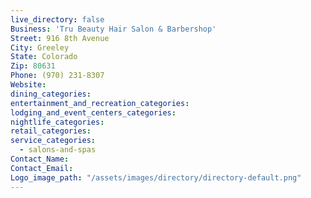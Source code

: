 ```yaml
---
live_directory: false
Business: 'Tru Beauty Hair Salon & Barbershop'
Street: 916 8th Avenue
City: Greeley
State: Colorado
Zip: 80631
Phone: (970) 231-8307
Website:
dining_categories:
entertainment_and_recreation_categories:
lodging_and_event_centers_categories:
nightlife_categories:
retail_categories:
service_categories:
  - salons-and-spas
Contact_Name:
Contact_Email:
Logo_image_path: "/assets/images/directory/directory-default.png"
---
```



